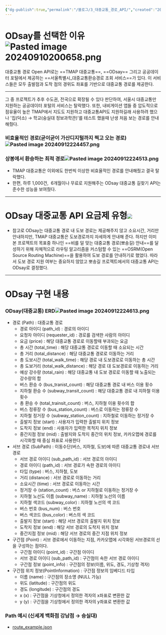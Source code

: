 ```yaml
---
{"dg-publish":true,"permalink":"/블로그/3_대중교통_경로_API/","created":"2024-09-10T20:06:27.808+09:00"}
---
```


# ODsay를 선택한 이유![Pasted image 20240910200658.png](/img/user/Spring/%EC%9A%B0%EB%81%BC/Pasted%20image%2020240910200658.png)
대중교통 경로 Open API로는 ==TMAP 대중교통==, ==ODsay== 그리고 공공데이터 포털에서 제공하는 ==서울특별시_대중교통환승경로 조회 서비스==가 있다. 이 서비스들은 모두 출발점과 도착 점의 경위도 좌표를 기반으로 대중교통 경로를 제공한다.
___
그 중 프로젝트가 추후 수도권, 전국으로 확장될 수 있다 판단하여, 서울시 대중교통만 지원하는 공공데이터 포털의 서비스는 탈락했다. 또한, 내비게이션 앱들 중 압도적으로 점유율이 높은 TMAP에서 지도도 지원하고 대중교통API도 지원하길래 사용하려 했으나 '집(덕소) → 학교(숭실대 정보과학관)'를 테스트 했을때 난생 처음 보는 경로를 안내해줬다.
### 비효율적인 경로(굳이굳이 가산디지털까지 찍고 오는 경로)![Pasted image 20240912224457.png](/img/user/%EB%B8%94%EB%A1%9C%EA%B7%B8/Pasted%20image%2020240912224457.png)
###  상봉에서 환승하는 최적 경로![Pasted image 20240912224513.png](/img/user/%EB%B8%94%EB%A1%9C%EA%B7%B8/Pasted%20image%2020240912224513.png)
- TMAP 대중교통은 이외에도 한번씩 이상한 비효율적인 경로를 안내해줬고 결국 탈락했다.
-  한편, 하루 1,000건,  6개월이나 무료로 지원해주는 ODsay 대중교통 길찾기 API는 준수한 성능을 보여줬다.
___
# ODsay 대중교통 API 요금제 유형![](https://blog.kakaocdn.net/dn/bvQrKB/btsItKteXbT/TQT1Js8Js5sJJyHwk8XGg0/img.png)
- 참고로 ODsay는 대중교통 경로 내 도보 경로는 제공해주지 않고 소요시간, 거리만 안내하지만, TMAP 대중교통은 도보경로까지 자세하게 안내해 준다. 하지만 이미 본 프로젝트의 목표중 하나인 ==비를 덜 맞는 대중교통 경로(뽀송길) 안내==를 달성하기 위해 자체적으로 라우팅 알고리즘을 커스텀할 수 있는 ==OSRM(Open Source Routing Machine)==을 활용하여 도보 경로를 안내하기로 했었다. 따라서 도보 경로 지원 여부는 중요하지 않았고 뽀송길 프로젝트에서의 대중교통 API는 ODsay로 결정했다. 
---
# ODsay 구현 내용
### ODsay(대중교통) ERD![Pasted image 20240912224613.png](/img/user/%EB%B8%94%EB%A1%9C%EA%B7%B8/Pasted%20image%2020240912224613.png)
- 경로 (Path) : 대중교통 경로
    - 경로 아이디 (path_id) : 경로의 아이디
    - 요청자 아이디 (requester_id) : 경로를 검색한 사람의 아이디
    - 요금 (price) : 해당 대중교통 경로로 이동할때 부과되는 요금
    - 총 시간 (total_time) : 해당 대중교통 경로로 이동할 때 소요되는 시간
    - 총 거리 (total_distance) : 해당 대중교통 경로로 이동하는 거리
    - 총 도보시간 (total_walk_time) : 해당 경로 내 도보경로로 이동하는 총 시간
    - 총 도보거리 (total_walk_distance) : 해당 경로 대 도보경로로 이동하는 거리
    - 예상 강수량 (total_rain) : 해당 대중교통 내 도보 경로로 이동할 때 노출되는 강수량의 합
    - 버스 환승 수 (bus_tranist_count) : 해당 대중교통 경로 내 버스 이용 횟수
    - 지하철 환승 수 (subway_transit_count) : 해당 대중교통 경로 내 지하철 이용 횟수
    - 총 환승 수 (total_trainsit_count) : 버스, 지하철 이용 횟수의 합
    - 버스 정류장 수 (bus_station_count) : 버스로 이동하는 정류장 수
    - 지하철 정거장 수 (subway_station_count) : 지하철로 이동하는 정거장 수
    - 출발지 정보 (start) : 사용자가 입력한 출발지 위치 정보
    - 도착지 정보 (end) : 사용자가 입력한 목적지 위치 정보
    - 중간지점 정보 (mid) : 출발지와 도착지 중간의 위치 정보, 카카오맵에 경로를 시각화할 때 중심 좌표로 사용한다
- 서브 경로 (SubPath) : 이동수단(버스, 지하철, 도보)에 따른 대중교통 경로내 서브 경로
    - 서브 경로 아이디 (sub_path_id) : 서브 경로의 아이디
    - 경로 아이디 (path_id) : 서브 경로가 속한 경로의 아이디
    - 타입 (type) : 버스, 지하철, 도보
    - 거리 (distance) : 서브 경로로 이동하는 거리
    - 소요시간 (time) : 서브 경로로 이동하는 시간
    - 정거장 수 (station_count) : 버스 or 지하철로 이동하는 정거장 수
    - 지하철 노선도 이름 (subway_name) : 지하철 노선의 이름
    - 지하철 색코드 (subway_color) : 지하철 노선의 색 코드
    - 버스 번호 (bus_num) : 버스 번호
    - 버스 색코드 (bus_color) : 버스의 색 코드
    - 출발지 정보 (start) : 해당 서브 경로의 출발지 위치 정보
    - 도착지 정보 (end) : 해당 서브 경로의 도착지 위치 정보
    - 중간지점 정보 (mid) : 해당 서브 경로의 중간 지점 위치 정보
- 구간점 (Point) : 서브 경로에서 이동하는 지점, 카카오맵에 시각화된 서브경로의 선을 구성하는 점이다.
    - 구간점 아이디 (point_id) : 구간점 아이디
    - 서브 경로 아이디 (sub_path_id) : 구간점이 속한 서브 경로 아이디
    - 구간점 정보 (point_info) : 구간점의 정보(이름, 위도, 경도, 기상청 격자)
- 구간점 위치 정보(PointInformation) : 구간점 정보의 임베디드 타입
    - 이름 (name) : 구간점의 장소명 (NULL 가능)
    - 위도 (latitude) : 구간점의 위도
    - 경도 (longitude) : 구간점의 경도
    - x (x) : 구간점을 기상청에서 정의한 격자의 x좌표로 변환한 값
    - y (y) : 구간점을 기상청에서 정의한 격자의 y좌표로 변환한 값
### Path 예시 (신세계 백화점 강남점 → 숭실대) 
- [route_example.json](https://blog.kakaocdn.net/dn/MKOVn/btsItR09VON/FZYMU8ZYuKTZtkH5PYXoSK/tfile.json)